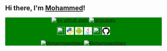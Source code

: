 ## Hi there, I'm <a href="https://www.linkedin.com/in/mohammed-younis-0794ba152" target="_blank">Mohammed</a>!
<div style="background: green ">



<!-- status codes -->
<a align="center" href="https://www.linkedin.com/in/mohammed-younis-0794ba152/">
    <p align="center">
    <img src="https://github-readme-stats.vercel.app/api?username=MohammaedAlani&show_icons=true&theme=tokyonight" alt="my github stats" width="420"/>&nbsp;<img src="https://github-readme-stats.vercel.app/api/top-langs/?username=MohammaedAlani&layout=compact&theme=tokyonight" alt="languages" height="165">
    </p>
</a>


<!-- programming langs i work-->
<p align="center">
<img src="https://cdn.jsdelivr.net/gh/devicons/devicon/icons/flutter/flutter-original.svg" width="25px" height="25px"/>
<img src="https://github.com/devicons/devicon/blob/master/icons/python/python-original.svg" width="25px" height="25px"/>
<img src="https://github.com/devicons/devicon/blob/master/icons/android/android-original.svg" width="25px" height="25px"/>
<img src="https://github.com/devicons/devicon/blob/master/icons/java/java-original.svg" width="25px" height="25px"/>
<img src="https://cdn.jsdelivr.net/gh/devicons/devicon/icons/swift/swift-original.svg" width="25px" height="25px"/>
<img src="https://github.com/devicons/devicon/blob/master/icons/github/github-original.svg" width="25px" height="25px"/>
</p>





<!-- websites and link -->
<p align="center">

<a href="https://www.linkedin.com/in/mohammed-younis-0794ba152" target="blank">
<img align="center" src="https://cdn.jsdelivr.net/npm/simple-icons@3.0.1/icons/linkedin.svg" alt="MohammaedAlani" height="20" width="20" />
</a>
<a href="https://github.com/MohammaedAlani" target="blank">
<img align="center" src="https://cdn.jsdelivr.net/npm/simple-icons@3.0.1/icons/github.svg" alt="MohammaedAlani" height="20" width="20" />
</a>
</p>
</div>
